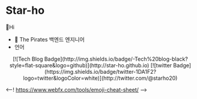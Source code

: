 Star-ho
===========
:wave:Hi
 - :office: The Pirates 백엔드 엔지니어
 - 언어
 
<div align=center>     
[![Tech Blog Badge](http://img.shields.io/badge/-Tech%20blog-black?style=flat-square&logo=github)](http://star-ho.github.io) [![twitter Badge](https://img.shields.io/badge/twitter-1DA1F2?logo=twitter&logoColor=white)](http://twitter.com/@starho20)
</div>

<--!
https://www.webfx.com/tools/emoji-cheat-sheet/
-->
